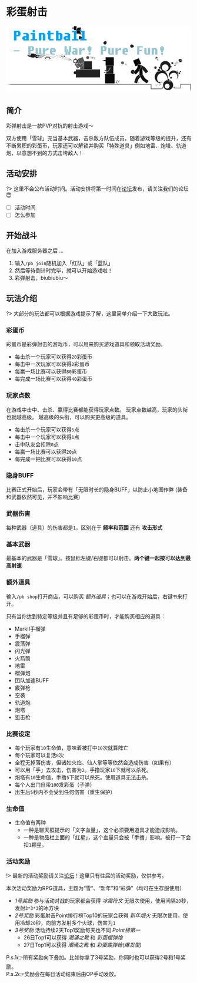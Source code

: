 # 彩蛋射击

![彩蛋射击封面](../assets/images/games/pb-header.png)

## 简介

彩弹射击是一款PVP对抗的射击游戏～

双方使用「雪球」充当基本武器，击杀敌方队伍成员。随着游戏等级的提升，还有不断累积的彩蛋币，玩家还可以解锁并购买「特殊道具」例如地雷、炮塔、轨道炮，以意想不到的方式击垮敌人！

## 活动安排

?> 这里不会公布活动时间。活动安排将第一时间在[论坛][bbs]发布，请关注我们的论坛😇

- [ ] 活动时间
- [ ] 怎么参加

## 开始战斗

在加入游戏服务器之后 ...

1. 输入`/pb join`随机加入「红队」或「蓝队」
2. 然后等待倒计时完毕，就可以开始游戏啦！
3. 彩弹射击，biubiubiu～

## 玩法介绍

?> 大部分的玩法都可以根据游戏提示了解，这里简单介绍一下大致玩法。

### 彩蛋币

彩蛋币是彩弹射击的游戏币，可以用来购买游戏道具和领取活动奖励。

- 每击杀一个玩家可以获得`20`彩蛋币
- 每击中一次玩家可以获得`2`彩蛋币
- 每赢一场比赛可以获得`80`彩蛋币
- 每完成一场比赛可以获得`40`彩蛋币

### 玩家点数

在游戏中击中、击杀、赢得比赛都能获得玩家点数。
玩家点数越高，玩家的头衔也就越高级。
越高级的头衔，可以购买更高级的道具。

- 每击杀一个玩家可以获得`5`点
- 每击中一个玩家可以获得`1`点
- 击中队友会扣除`0`点
- 每赢一场比赛可以获得`20`点
- 每完成一把比赛可以获得`10`点

### 隐身BUFF

比赛正式开始后，玩家会带有「无限时长的隐身BUFF」以防止小地图作弊 (装备和武器依然可见，并不影响比赛)

### 武器伤害

每种武器（道具）的伤害都是`1`，区别在于 **频率和范围** 还有 **攻击形式**

### 基本武器

最基本的武器是「雪球」。按鼠标左键/右键都可以射击。**两个键一起按可以达到最高射速**

### 额外道具

输入`/pb shop`打开商店，可以购买 *额外道具*；也可以在游戏开始后，右键`书`来打开。

只有当你达到特定等级并且有足够的彩蛋币时，才能购买相应的道具：

- MarkII手榴弹
- 手榴弹
- 震荡弹
- 闪光弹
- 火箭筒
- 地雷
- 榴弹炮
- 团队加速BUFF
- 霰弹枪
- 空袭
- 轨道炮
- 炮塔
- 狙击枪

### 比赛设定

- 每个玩家有`10`生命值，意味着被打中`10`次就算阵亡
- 每个玩家可以复活`8`次
- 全程无掉落伤害，但诸如火焰、仙人掌等等依然会造成伤害（如果有）
- 可以用「手」去攻击，伤害为`2`。手撸玩家`10`下就可以杀死。
- 炮塔有`10`生命值，手撸`5`下就可以杀死。使用道具无法击杀。
- 每个人出门自带`100`发彩蛋（子弹）
- 出生后`5`秒内不会受到任何伤害（重生保护）

### 生命值

- 生命值有两种
  - 一种是聊天框提示的「文字血量」，这个必须要用道具才能造成影响。
  - 一种是物品栏上面的「红星」，这个血量只会被「手撸」影响。被打一下会扣`1`颗星。

### 活动奖励

!> 最新的活动奖励请关注[论坛][bbs]！这里只有往届的活动奖励，仅供参考。

本次活动奖励为RPG道具，主题为“雪“、“新年”和“彩弹”（均可在生存服使用）

- *1号奖励* 参与活动对战的玩家都会获得 *冰霜符文* 无限次使用，使用间隔`20`秒，发射`3*3*3`的冰方块
- *2号奖励* 彩蛋射击Point排行榜Top10的玩家会获得 *新年烟火* 无限次使用，使用冷却`20`秒，向前方发射多个火球，伤害为`1`
- *3号奖励* 活动持续2天Top1奖励每天也不同 *Point榜第一*
  - 26日Top1可以获得 *潮涌之靴* 和 *彩蛋榴弹炮*
  - 27日Top1可以获得 *潮涌之靴* 和 *彩蛋霰弹枪(爆发型)*

P.s.1👉所有奖励向下叠加。比如你拿了3号奖励，你同时也可以获得2号和1号奖励。  
P.s.2👉奖励会在每日活动结束后由OP手动发放。

[bbs]: https://bbs.mimaru.me "论坛"
